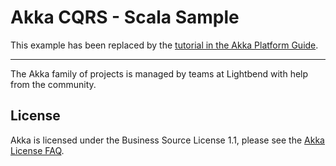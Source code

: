 # Akka CQRS - Scala Sample

This example has been replaced by the [tutorial in the Akka Platform Guide](https://developer.lightbend.com/docs/akka-platform-guide/microservices-tutorial/index.html).

---

The Akka family of projects is managed by teams at Lightbend with help from the community.

License
-------

Akka is licensed under the Business Source License 1.1, please see the [Akka License FAQ](https://www.lightbend.com/akka/license-faq).